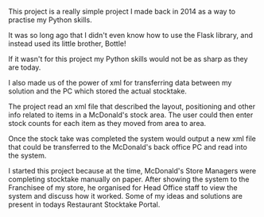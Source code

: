 This project is a really simple project I made back in 2014 as a way to practise my Python skills.

It was so long ago that I didn't even know how to use the Flask library, and instead used its little
brother, Bottle!

If it wasn't for this project my Python skills would not be as sharp as they are today.

I also made us of the power of xml for transferring data between my solution and the PC which stored the actual stocktake.

The project read an xml file that described the layout, positioning and other info related to
items in a McDonald's stock area. The user could then enter stock counts for each item as they
moved from area to area.

Once the stock take was completed the system would output a new xml file that could be transferred
to the McDonald's back office PC and read into the system.

I started this project because at the time, McDonald's Store Managers were completing stocktake
manually on paper. After showing the system to the Franchisee of my store, he organised for
Head Office staff to view the system and discuss how it worked. Some of my ideas and solutions
are present in todays Restaurant Stocktake Portal.
